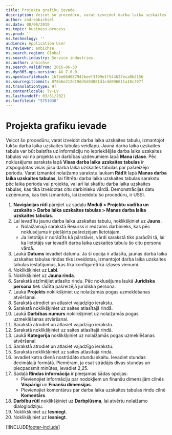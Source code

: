 ```yaml
---
title: Projekta grafiku ievade
description: Veicot šo procedūru, varat izveidot darba laika uzskaites tabulu, izmantojot tukšu darba laika uzskaites tabulas veidlapu.
author: andreabichsel
ms.date: 08/08/2019
ms.topic: business-process
ms.prod: ''
ms.technology: ''
audience: Application User
ms.reviewer: anbichse
ms.search.region: Global
ms.search.industry: Service industries
ms.author: anbichse
ms.search.validFrom: 2016-06-30
ms.dyn365.ops.version: AX 7.0.0
ms.openlocfilehash: 1b7be66d087942beef3f99e1f544627eca8b2156
ms.sourcegitcommit: 074b6e212d19dd5d84881d1cdd096611a18c207f
ms.translationtype: HT
ms.contentlocale: lv-LV
ms.lasthandoff: 03/31/2021
ms.locfileid: "5751938"
---
```

# <a name="enter-project-timesheets"></a>Projekta grafiku ievade

Veicot šo procedūru, varat izveidot darba laika uzskaites tabulu, izmantojot tukšu darba laika uzskaites tabulas veidlapu. Jaunā darba laika uzskaites tabula var būt balstīta uz informāciju no iepriekšējās darba laika uzskaites tabulas vai no projekta un darbības uzdevumiem lapā **Mana izlase**. Pēc noklusējuma saraksta lapā **Visas darba laika uzskaites tabulas** ir atspoguļotas visas jūsu darba laika uzskaites tabulas par pašreizējo periodu. Varat izmantot nolaižamo sarakstu laukam **Rādīt** lapā **Manas darba laika uzskaites tabulas**, lai filtrētu darba laika uzskaites tabulas sarakstu pēc laika perioda vai projekta, vai arī lai skatītu darba laika uzskaites tabulas, kas tika izveidotas citu darbinieku vārdā. Demonstrācijas datu uzņēmums, kas tiek izmantots, lai izveidotu šo procedūru, ir USSI.  

1. **Navigācijas rūtī** pārejiet uz sadaļu **Moduļi > Projektu vadība un uzskaite > Darba laika uzskaites tabulas > Manas darba laika uzskaites tabulas**.
2. Lai ievadītu jaunu darba laika uzskaites tabulu, noklikšķiniet uz **Jauns**.
    - Nolaižamajā sarakstā Resurss ir redzams darbinieks, kas pēc noklusējuma ir piešķirts pašreizējam lietotājam.  
    - Ja lietotājs ir norādīts kā pārstāvis, vārdi sarakstā tiks parādīti tā, lai ka lietotājs var ievadīt darba laika uzskaites tabulu šo citu personu vārdā.  
3. Laukā **Datums** ievadiet datumu. Ja šī opcija ir atlasīta, jaunas darba laika uzskaites tabulas rindas tiks izveidotas, izmantojot darba laika uzskaites tabulas iestatījumus, kas tika konfigurēti kā izlases vienumi.  
4. Noklikšķiniet uz **Labi**.
5. Noklikšķiniet uz **Jauna rinda**.
6. Sarakstā atzīmējiet atlasīto rindu. Pēc noklusējuma laukā **Juridiska persona** tiek rādīta pašreizējā juridiska persona.   
7. Laukā **Projekts** noklikšķiniet uz nolaižamās pogas uzmeklēšanas atvēršanai.
8. Sarakstā atrodiet un atlasiet vajadzīgo ierakstu.
9. Sarakstā noklikšķiniet uz saites atlasītajā rindā.
10. Laukā **Darbības numurs** noklikšķiniet uz nolaižamās pogas uzmeklēšanas atvēršanai.
11. Sarakstā atrodiet un atlasiet vajadzīgo ierakstu.
12. Sarakstā noklikšķiniet uz saites atlasītajā rindā.
13. Laukā **Kategorija** noklikšķiniet uz nolaižamās pogas uzmeklēšanas atvēršanai.
14. Sarakstā atrodiet un atlasiet vajadzīgo ierakstu.
15. Sarakstā noklikšķiniet uz saites atlasītajā rindā.
16. Ievadiet katra dienā nostrādāto stundu skaitu. Ievadiet stundas decimālajā formātā. Piemēram, ja esat strādājis divas stundas un piecpadsmit minūtes, ievadiet 2,25.   
17. Sadaļā **Rindas informācija** ir pieejamas šādas opcijas:
    - Pievienojiet informāciju par nodokļiem un finanšu dimensijām cilnēs **Vispārīgi** un **Finanšu dimensijas**.
    - Pievienojiet komentārus par darba laika uzskaites tabulas rindu cilnē **Komentārs**.
20. **Darbību rūtī** noklikšķiniet uz **Darbplūsma**, lai atvērtu nolaižamo dialoglodziņu.
21. Noklikšķiniet uz **Iesniegt**.
22. Noklikšķiniet uz **Iesniegt**.



[!INCLUDE[footer-include](../../../../includes/footer-banner.md)]